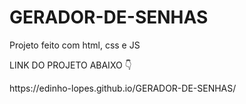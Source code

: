 # GERADOR-DE-SENHAS
<p>Projeto feito com html, css e JS</p>
<p>LINK DO PROJETO ABAIXO 👇</p>
 https://edinho-lopes.github.io/GERADOR-DE-SENHAS/
